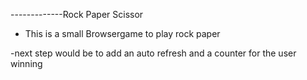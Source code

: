 
-------------Rock Paper Scissor

- This is a small Browsergame to play rock paper

-next step would be to add an auto refresh and a counter for the user winning
